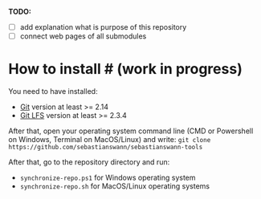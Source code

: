 **TODO:**
- [ ] add explanation what is purpose of this repository
- [ ] connect web pages of all submodules

# How to install # (work in progress)

You need to have installed:
* [Git](https://git-scm.com/) version at least >= 2.14
* [Git LFS](https://git-lfs.github.com/) version at least >= 2.3.4

After that, open your operating system command line (CMD or Powershell on Windows, Terminal on MacOS/Linux) and write:
```git clone https://github.com/sebastianswann/sebastianswann-tools```

After that, go to the repository directory and run:
* `synchronize-repo.ps1` for Windows operating system
* `synchronize-repo.sh` for MacOS/Linux operating systems
